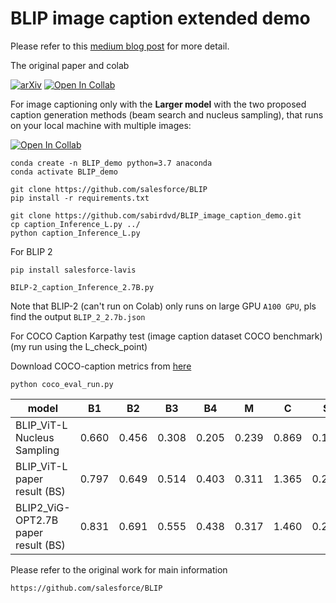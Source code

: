 # BLIP image caption extended demo 

Please refer to this [medium blog post](https://medium.com/@iee_53136/paper-summary-blip-bootstrapping-language-image-pre-training-for-unified-vision-language-c1df6f6c9166) for more detail.

The original paper and colab

[![arXiv](https://img.shields.io/badge/arXiv-2201.12086-b31b1b.svg)](https://arxiv.org/abs/2201.12086) [![Open In Collab](https://colab.research.google.com/assets/colab-badge.svg)](https://colab.research.google.com/github/salesforce/BLIP/blob/main/demo.ipynb)





<!-- [demo]<!(https://colab.research.google.com/github/salesforce/BLIP/blob/main/demo.ipynb) -->


For image captioning only with the **Larger model** with the two proposed caption generation methods (beam search and nucleus sampling), that runs on your local machine with multiple images:

<!--

[Colab](https://colab.research.google.com/drive/1RNE_nxNrcDcSHSEiBLmMBmC40w9w_yE4?usp=sharing) 
 -->
 



 [![Open In Collab](https://colab.research.google.com/assets/colab-badge.svg)](https://colab.research.google.com/drive/1RNE_nxNrcDcSHSEiBLmMBmC40w9w_yE4?usp=sharing)
 
 




```
conda create -n BLIP_demo python=3.7 anaconda
conda activate BLIP_demo
```

```
git clone https://github.com/salesforce/BLIP
pip install -r requirements.txt

git clone https://github.com/sabirdvd/BLIP_image_caption_demo.git
cp caption_Inference_L.py ../
python caption_Inference_L.py
```

For BLIP 2 
``` 
pip install salesforce-lavis
```

```
BILP-2_caption_Inference_2.7B.py

```
Note that BLIP-2  (can't run on Colab) only runs on large GPU ``A100 GPU``, pls find the output ``BLIP_2_2.7b.json`` 

For COCO Caption Karpathy test (image caption dataset COCO benchmark) (my run using the L_check_point) 

Download COCO-caption metrics from [here](https://github.com/salaniz/pycocoevalcap)

```
python coco_eval_run.py
```


| model   | B1|    B2 |    B3 |    B4 |     M |     C |     S |
| ------------- | ------------- |  ------------- | ------------- | ------------- | ------------- | ------------- | ------------ |
| BLIP_ViT-L Nucleus Sampling  | 0.660 | 0.456 | 0.308 |0.205 | 0.239 |  0.869 |  0.190 |
| BLIP_ViT-L  paper result (BS)  | 0.797  | 0.649 | 0.514 | 0.403 | 0.311 | 1.365 | 0.243 |
| BLIP2_ViG-OPT2.7B  paper result (BS)  |  0.831  | 0.691 | 0.555 |0.438 | 0.317 | 1.460 | 0.252 |

<!-- | BLIP-2    paper result (BS)  | 0.797  | 0.649 | 0.514 | 0.404 | 0.311 | 1.367 | 0.243 | --> 




Please refer to the original work for main information

```
https://github.com/salesforce/BLIP
```
